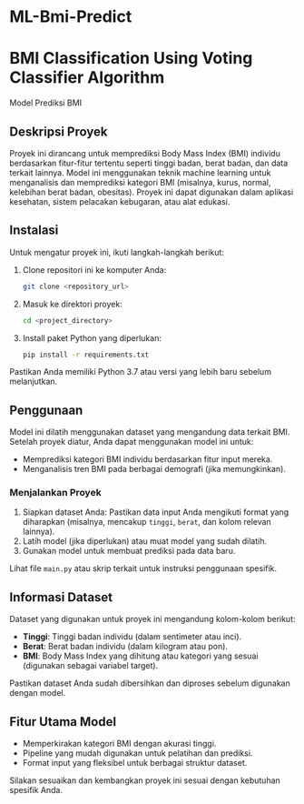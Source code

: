 # ML-Bmi-Predict

# BMI Classification Using Voting Classifier Algorithm
Model Prediksi BMI

## Deskripsi Proyek
Proyek ini dirancang untuk memprediksi Body Mass Index (BMI) individu berdasarkan fitur-fitur tertentu seperti tinggi badan, berat badan, dan data terkait lainnya. Model ini menggunakan teknik machine learning untuk menganalisis dan memprediksi kategori BMI (misalnya, kurus, normal, kelebihan berat badan, obesitas). Proyek ini dapat digunakan dalam aplikasi kesehatan, sistem pelacakan kebugaran, atau alat edukasi.

## Instalasi

Untuk mengatur proyek ini, ikuti langkah-langkah berikut:

1. Clone repositori ini ke komputer Anda:
   ```bash
   git clone <repository_url>
   ```

2. Masuk ke direktori proyek:
   ```bash
   cd <project_directory>
   ```

3. Install paket Python yang diperlukan:
   ```bash
   pip install -r requirements.txt
   ```

Pastikan Anda memiliki Python 3.7 atau versi yang lebih baru sebelum melanjutkan.

## Penggunaan

Model ini dilatih menggunakan dataset yang mengandung data terkait BMI. Setelah proyek diatur, Anda dapat menggunakan model ini untuk:
- Memprediksi kategori BMI individu berdasarkan fitur input mereka.
- Menganalisis tren BMI pada berbagai demografi (jika memungkinkan).

### Menjalankan Proyek
1. Siapkan dataset Anda: Pastikan data input Anda mengikuti format yang diharapkan (misalnya, mencakup `tinggi`, `berat`, dan kolom relevan lainnya).
2. Latih model (jika diperlukan) atau muat model yang sudah dilatih.
3. Gunakan model untuk membuat prediksi pada data baru.

Lihat file `main.py` atau skrip terkait untuk instruksi penggunaan spesifik.

## Informasi Dataset
Dataset yang digunakan untuk proyek ini mengandung kolom-kolom berikut:
- **Tinggi**: Tinggi badan individu (dalam sentimeter atau inci).
- **Berat**: Berat badan individu (dalam kilogram atau pon).
- **BMI**: Body Mass Index yang dihitung atau kategori yang sesuai (digunakan sebagai variabel target).

Pastikan dataset Anda sudah dibersihkan dan diproses sebelum digunakan dengan model.

## Fitur Utama Model
- Memperkirakan kategori BMI dengan akurasi tinggi.
- Pipeline yang mudah digunakan untuk pelatihan dan prediksi.
- Format input yang fleksibel untuk berbagai struktur dataset.

Silakan sesuaikan dan kembangkan proyek ini sesuai dengan kebutuhan spesifik Anda.
